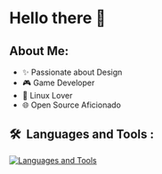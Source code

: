 # Hello there 👋

## About Me:
- ✨ Passionate about Design
- 🎮 Game Developer
- 🐧 Linux Lover
- 🌐 Open Source Aficionado

## 🛠 &nbsp;Languages and Tools :
[![Languages and Tools](https://skillicons.dev/icons?i=ts,js,ruby,rails,godot,go,php,symfony,lua,linux,docker,azure,neovim,vim)](https://skillicons.dev)
